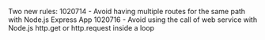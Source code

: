 Two new rules:
1020714 - Avoid having multiple routes for the same path with Node.js Express App
1020716 - Avoid using the call of web service with Node.js http.get or http.request inside a loop